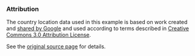 ### Attribution

The country location data used in this example is based on work created and [shared by Google](https://developers.google.com/readme/policies/) and used according to terms described in [Creative Commons 3.0 Attribution License](http://creativecommons.org/licenses/by/3.0/).

See the [original source page](https://developers.google.com/public-data/docs/canonical/countries_csv) for details.


